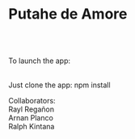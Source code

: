 <h1>Putahe de Amore</h1>
<br>
<br>

To launch the app:<br><br>

Just clone the app: npm install


Collaborators:<br>
Rayl Regañon<br>
Arnan Planco<br>
Ralph Kintana<br>
